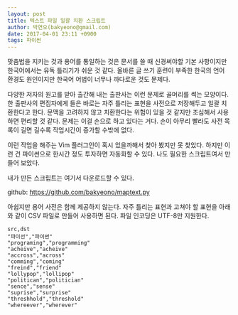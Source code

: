 ```yaml
---
layout: post
title: 텍스트 파일 일괄 치환 스크립트
author: 박연오(bakyeono@gmail.com)
date: 2017-04-01 23:11 +0900
tags: 파이썬
---
```

맞춤법을 지키는 것과 용어를 통일하는 것은 문서를 쓸 때 신경써야할 기본 사항이지만 한국어에서는 유독 틀리기가 쉬운 것 같다. 올바른 글 쓰기 훈련이 부족한 한국의 언어 환경도 원인이지만 한국어 어법이 너무나 까다로운 것도 문제다.

다양한 저자의 원고를 받아 출간해 내는 출판사는 이런 문제로 골머리를 썩는 모양이다. 한 출판사의 편집자에게 들은 바로는 자주 틀리는 표현을 사전으로 저장해두고 일괄 치환한다고 한다. 문맥을 고려하지 않고 치환한다는 위험이 있을 것 같지만 조심해서 사용하면 편리할 것 같다. 문제는 이걸 손으로 하고 있다는 거다. 손이 아무리 빨라도 사전 목록이 길면 길수록 작업시간이 증가할 수밖에 없다.

이런 작업을 해주는 Vim 플러그인이 혹시 있을까해서 찾아 봤지만 못 찾았다. 하지만 이런 건 파이썬으로 한시간 정도 투자하면 자동화할 수 있다. 나도 필요한 스크립트여서 만들어 보았다.

내가 만든 스크립트는 여기서 다운로드할 수 있다.

github: <https://github.com/bakyeono/maptext.py>

아쉽지만 용어 사전은 함께 제공하지 않는다. 자주 틀리는 표현과 고쳐야 할 표현을 아래와 같이 CSV 파일로 만들어 사용하면 된다. 파일 인코딩은 UTF-8만 지원한다.

```
src,dst
"파이선","파이썬"
"programing","programming"
"acheive","acheive"
"accross","across"
"comming","coming"
"freind","friend"
"lollypop","lollipop"
"politican","politician"
"sence","sense"
"suprise","surprise"
"threshhold","threshold"
"whereever","wherever"
```

